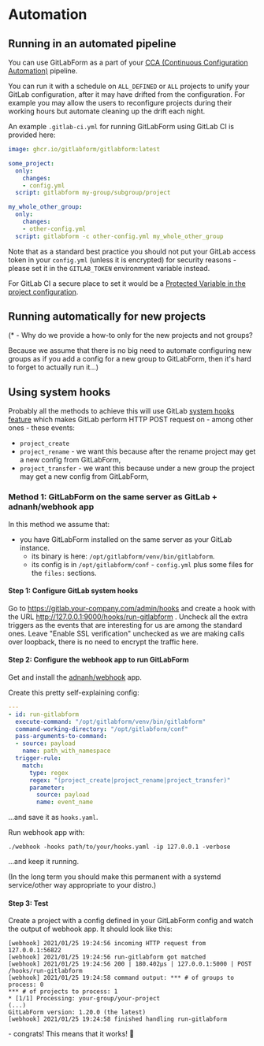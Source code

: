 # Automation

## Running in an automated pipeline

You can use GitLabForm as a part of your [CCA (Continuous Configuration Automation)](https://en.wikipedia.org/wiki/Continuous_configuration_automation) pipeline.

You can run it with a schedule on `ALL_DEFINED` or `ALL` projects to unify your GitLab configuration, after it may have drifted
from the configuration. For example you may allow the users to reconfigure projects during their working hours
but automate cleaning up the drift each night.

An example `.gitlab-ci.yml` for running GitLabForm using GitLab CI is provided here:
```yaml
image: ghcr.io/gitlabform/gitlabform:latest

some_project:
  only:
    changes:
    - config.yml
  script: gitlabform my-group/subgroup/project

my_whole_other_group:
  only:
    changes:
    - other-config.yml
  script: gitlabform -c other-config.yml my_whole_other_group
```

Note that as a standard best practice you should not put your GitLab access token in your `config.yml` (unless it is
encrypted) for security reasons - please set it in the `GITLAB_TOKEN` environment variable instead.

For GitLab CI a secure place to set it would be a [Protected Variable in the project configuration](https://docs.gitlab.com/ee/ci/variables/#protected-cicd-variables).

## Running automatically for new projects

(* - Why do we provide a how-to only for the new projects and not groups?

Because we assume that there is no big need to automate configuring new groups as if you add a config for a new group
to GitLabForm, then it's hard to forget to actually run it...)

## Using system hooks

Probably all the methods to achieve this will use GitLab [system hooks feature](https://docs.gitlab.com/ee/system_hooks/system_hooks.html)
which makes GitLab perform HTTP POST request on - among other ones - these events:

* `project_create`
* `project_rename` - we want this because after the rename project may get a new config from GitLabForm,
* `project_transfer` - we want this because under a new group the project may get a new config from GitLabForm,

### Method 1: GitLabForm on the same server as GitLab + adnanh/webhook app

In this method we assume that:

* you have GitLabForm installed on the same server as your GitLab instance.
    * its binary is here: `/opt/gitlabform/venv/bin/gitlabform`.
    * its config is in `/opt/gitlabform/conf` - `config.yml` plus some files for the `files:` sections.


#### Step 1: Configure GitLab system hooks

Go to https://gitlab.your-company.com/admin/hooks and create a hook with the URL http://127.0.0.1:9000/hooks/run-gitlabform .
Uncheck all the extra triggers as the events that are interesting for us are among the standard ones.
Leave "Enable SSL verification" unchecked as we are making calls over loopback, there is no need to encrypt the traffic
here.

#### Step 2: Configure the webhook app to run GitLabForm

Get and install the [adnanh/webhook](https://github.com/adnanh/webhook) app.

Create this pretty self-explaining config:

```yaml
---
- id: run-gitlabform
  execute-command: "/opt/gitlabform/venv/bin/gitlabform"
  command-working-directory: "/opt/gitlabform/conf"
  pass-arguments-to-command:
  - source: payload
    name: path_with_namespace
  trigger-rule:
    match:
      type: regex
      regex: "(project_create|project_rename|project_transfer)"
      parameter:
        source: payload
        name: event_name
```

...and save it as `hooks.yaml`.

Run webhook app with:

```shell
./webhook -hooks path/to/your/hooks.yaml -ip 127.0.0.1 -verbose
```

...and keep it running.

(In the long term you should make this permanent with a systemd service/other way appropriate to your distro.)

#### Step 3: Test

Create a project with a config defined in your GitLabForm config and watch the output of webhook app.
It should look like this:

```
[webhook] 2021/01/25 19:24:56 incoming HTTP request from 127.0.0.1:56822
[webhook] 2021/01/25 19:24:56 run-gitlabform got matched
[webhook] 2021/01/25 19:24:56 200 | 180.402µs | 127.0.0.1:5000 | POST /hooks/run-gitlabform
[webhook] 2021/01/25 19:24:58 command output: *** # of groups to process: 0
*** # of projects to process: 1
* [1/1] Processing: your-group/your-project
(...)
GitLabForm version: 1.20.0 (the latest)
[webhook] 2021/01/25 19:24:58 finished handling run-gitlabform
```

\- congrats! This means that it works! 🎉
